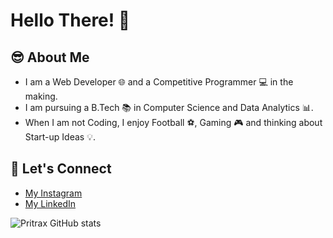 # Hello There! 👋

  
## 😎 About Me
- I am a Web Developer 🌐 and a Competitive Programmer 💻 in the making.
- I am pursuing a B.Tech 📚 in Computer Science and Data Analytics 📊.
- When I am not Coding, I enjoy Football ⚽, Gaming 🎮 and thinking about Start-up Ideas 💡.

  
## 🤝 Let's Connect

 - [My Instagram](https://www.instagram.com/priy4nsh/)
 - [My LinkedIn]([https://www.instagram.com/priy4nsh/](https://www.linkedin.com/in/priyansh-sinha/))

  ![Pritrax GitHub stats](https://github-readme-stats.vercel.app/api?username=thepritrax&hide=contribs,prs)
